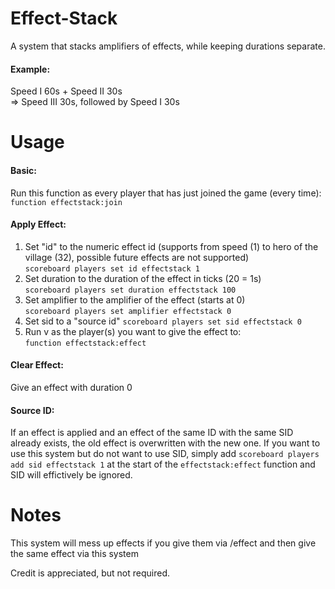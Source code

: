 # Effect-Stack
 A system that stacks amplifiers of effects, while keeping durations separate.
 
#### Example:  
 Speed I 60s + Speed II 30s  
 => Speed III 30s, followed by Speed I 30s

# Usage
#### Basic:
Run this function as every player that has just joined the game (every time):  
`function effectstack:join`

#### Apply Effect:
1. Set "id" to the numeric effect id (supports from speed (1) to hero of the village (32), possible future effects are not supported)  
`scoreboard players set id effectstack 1`
2. Set duration to the duration of the effect in ticks (20 = 1s)  
`scoreboard players set duration effectstack 100`
3. Set amplifier to the amplifier of the effect (starts at 0)  
`scoreboard players set amplifier effectstack 0`
4. Set sid to a "source id"
`scoreboard players set sid effectstack 0`
5. Run v as the player(s) you want to give the effect to:  
`function effectstack:effect`

#### Clear Effect:
Give an effect with duration 0

#### Source ID:
If an effect is applied and an effect of the same ID with the same SID already exists, the old effect is overwritten with the new one. If you want to use this system but do not want to use SID, simply add `scoreboard players add sid effectstack 1` at the start of the `effectstack:effect` function and SID will effictively be ignored.

# Notes
This system will mess up effects if you give them via /effect and then give the same effect via this system

Credit is appreciated, but not required.
